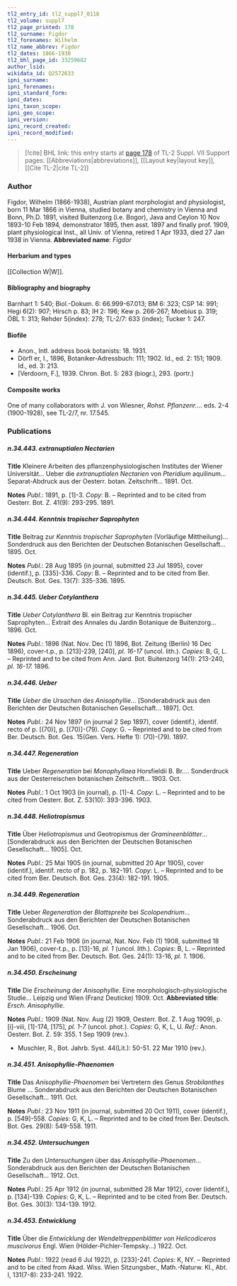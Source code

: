 ```yaml
---
tl2_entry_id: tl2_suppl7_0118
tl2_volume: suppl7
tl2_page_printed: 178
tl2_surname: Figdor
tl2_forenames: Wilhelm
tl2_name_abbrev: Figdor
tl2_dates: 1866-1938
tl2_bhl_page_id: 33259682
author_lsid: 
wikidata_id: Q2572633
ipni_surname: 
ipni_forenames: 
ipni_standard_form: 
ipni_dates: 
ipni_taxon_scope: 
ipni_geo_scope: 
ipni_version: 
ipni_record_created: 
ipni_record_modified:
---
```


> [!cite] BHL link: this entry starts at [page 178](https://www.biodiversitylibrary.org/page/33259682) of TL-2 Suppl. VII
> Support pages: [[Abbreviations|abbreviations]], [[Layout key|layout key]], [[Cite TL-2|cite TL-2]]

### Author

Figdor, Wilhelm (1866-1938), Austrian plant morphologist and physiologist, born 11 Mar 1866 in Vienna, studied botany and chemistry in Vienna and Bonn, Ph.D. 1891, visited Buitenzorg (i.e. Bogor), Java and Ceylon 10 Nov 1893-10 Feb 1894, demonstrator 1895, then asst. 1897 and finally prof. 1909, plant physiological Inst., all Univ. of Vienna, retired 1 Apr 1933, died 27 Jan 1938 in Vienna. 
**Abbreviated name**: *Figdor*

#### Herbarium and types

[[Collection W|W]].

#### Bibliography and biography

Barnhart 1: 540; Biol.-Dokum. 6: 66.999-67.013; BM 6: 323; CSP 14: 991; Hegi 6(2): 907; Hirsch p. 83; IH 2: 196; Kew p. 266-267; Moebius p. 319; ÖBL 1: 313; Rehder 5(index): 278; TL-2/7: 633 (index); Tucker 1: 247.

#### Biofile

- Anon., Intl. address book botanists: 18. 1931.
- Dörfl er, I., 1896, Botaniker-Adressbuch: 111; 1902. Id., ed. 2: 151; 1909. Id., ed. 3: 213.
- \[Verdoorn, F.\], 1939. Chron. Bot. 5: 283 (biogr.), 293. (portr.)

#### Composite works

One of many collaborators with J. von Wiesner, *Rohst. Pflanzenr.*... eds. 2-4 (1900-1928), see TL-2/7, nr. 17.545.

### Publications

##### n.34.443. extranuptialen Nectarien

**Title**
Kleinere Arbeiten des pflanzenphysiologischen Institutes der Wiener Universität... Ueber die *extranuptialen Nectarien* von *Pteridium* aquilinum... Separat-Abdruck aus der Oesterr. botan. Zeitschrift... 1891. Oct.

**Notes**
*Publ*.: 1891, p. \[1\]-3. *Copy*: B. – Reprinted and to be cited from Oesterr. Bot. Z. 41(9): 293-295. 1891.

##### n.34.444. Kenntnis tropischer Saprophyten

**Title**
Beitrag zur *Kenntnis tropischer Saprophyten* (Vorläufige Mittheilung)... Sonderdruck aus den Berichten der Deutschen Botanischen Gesellschaft... 1895. Oct.

**Notes**
*Publ*.: 28 Aug 1895 (in journal, submitted 23 Jul 1895), cover (identif.), p. \[335\]-336. *Copy*: B. – Reprinted and to be cited from Ber. Deutsch. Bot. Ges. 13(7): 335-336. 1895.

##### n.34.445. Ueber Cotylanthera

**Title**
*Ueber Cotylanthera* Bl. ein Beitrag zur Kenntnis tropischer Saprophyten... Extrait des Annales du Jardin Botanique de Buitenzorg... 1896. Oct.

**Notes**
*Publ*.: 1896 (Nat. Nov. Dec (1) 1896, Bot. Zeitung (Berlin) 16 Dec 1896), cover-t.p., p. \[213\]-239, \[240\], *pl. 16-17* (uncol. lith.). *Copies*: B, G, L. – Reprinted and to be cited from Ann. Jard. Bot. Buitenzorg 14(1): 213-240, *pl. 16-17.* 1896.

##### n.34.446. Ueber

**Title**
*Ueber* die *Ursachen* des *Anisophyllie*... \[Sonderabdruck aus den Berichten der Deutschen Botanischen Gesellschaft... 1897\]. Oct.

**Notes**
*Publ*.: 24 Nov 1897 (in journal 2 Sep 1897), cover (identif.), identif. recto of p. \[(70)\], p. \[(70)\]-(79). *Copy*: G. – Reprinted and to be cited from Ber. Deutsch. Bot. Ges. 15(Gen. Vers. Hefte 1): (70)-(79). 1897.

##### n.34.447. Regeneration

**Title**
Ueber *Regeneration* bei *Monophyllaea* Horsfieldii B. Br.... Sonderdruck aus der Oesterreischen botanischen Zeitschrift... 1903. Oct.

**Notes**
*Publ*.: 1 Oct 1903 (in journal), p. \[1\]-4. *Copy*: L. – Reprinted and to be cited from Oesterr. Bot. Z. 53(10): 393-396. 1903.

##### n.34.448. Heliotropismus

**Title**
Über *Heliotropismus* und Geotropismus der *Gramineenblätter*... \[Sonderabdruck aus den Berichten der Deutschen Botanischen Gesellschaft... 1905\]. Oct.

**Notes**
*Publ*.: 25 Mai 1905 (in journal, submitted 20 Apr 1905), cover (identif.), identif. recto of p. 182, p. 182-191. *Copy*: L. – Reprinted and to be cited from Ber. Deutsch. Bot. Ges. 23(4): 182-191. 1905.

##### n.34.449. Regeneration

**Title**
Ueber *Regeneration* der *Blattspreite* bei *Scolopendrium*... Sonderabdruck aus den Berichten der Deutschen Botanischen Gesellschaft... 1906. Oct.

**Notes**
*Publ*.: 21 Feb 1906 (in journal, Nat. Nov. Feb (1) 1908, submitted 18 Jan 1906), cover-t.p., p. \[13\]-16, *pl. 1* (uncol. lith.). *Copies*: B, L. – Reprinted and to be cited from Ber. Deutsch. Bot. Ges. 24(1): 13-16, *pl. 1.* 1906.

##### n.34.450. Erscheinung

**Title**
Die *Erscheinung* der *Anisophyllie*. Eine morphologisch-physiologische Studie... Leipzig und Wien (Franz Deuticke) 1909. Oct.
**Abbreviated title**: *Ersch. Anisophyllie*.

**Notes**
*Publ*.: 1909 (Nat. Nov. Aug (2) 1909, Oesterr. Bot. Z. 1 Aug 1909), p. \[i\]-viii, \[1\]-174, \[175\], *pl. 1-7* (uncol. phot.). *Copies*: G, K, L, U.
*Ref*.: Anon. Oesterr. Bot. Z. 59: 355. 1 Sep 1909 (rev.).
- Muschler, R., Bot. Jahrb. Syst. 44(Lit.): 50-51. 22 Mar 1910 (rev.).

##### n.34.451. Anisophyllie-Phaenomen

**Title**
Das *Anisophyllie-Phaenomen* bei Vertretern des Genus *Strobilanthes* Blume ... Sonderabdruck aus den Berichten der Deutschen Botanischen Gesellschaft... 1911. Oct.

**Notes**
*Publ*.: 23 Nov 1911 (in journal, submitted 20 Oct 1911), cover (identif.), p. \[549\]-558.
*Copies*: G, K, L. – Reprinted and to be cited from Ber. Deutsch. Bot. Ges. 29(8): 549-558. 1911.

##### n.34.452. Untersuchungen

**Title**
Zu den *Untersuchungen* über das *Anisophyllie-Phaenomen*... Sonderabdruck aus den Berichten der Deutschen Botanischen Gesellschaft... 1912. Oct.

**Notes**
*Publ*.: 25 Apr 1912 (in journal, submitted 28 Mar 1912), cover (identif.), p. \[134\]-139. *Copies*: G, K, L. – Reprinted and to be cited from Ber. Deutsch. Bot. Ges. 30(3): 134-139. 1912.

##### n.34.453. Entwicklung

**Title**
Über die *Entwicklung* der *Wendeltreppenblätter von Helicodiceros muscivorus* Engl. Wien (Hölder-Pichler-Tempsky...) 1922. Oct.

**Notes**
*Publ*.: 1922 (read 6 Jul 1922), p. \[233\]-241. *Copies*: K, NY. – Reprinted and to be cited from Akad. Wiss. Wien Sitzungsber., Math.-Naturw. Kl., Abt. I, 131(7-8): 233-241. 1922.

